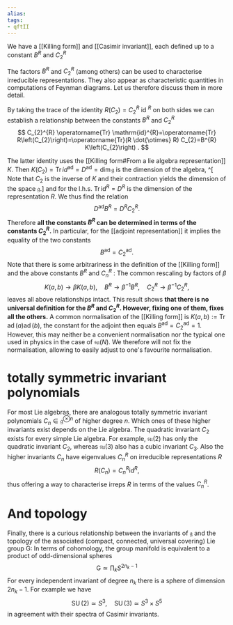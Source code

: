 ```yaml
---
alias:
tags:
- qftII
---
```

We have a [[Killing form]] and [[Casimir invariant]], each defined up to a constant $B^R$ and $C^R_2$



The factors $B^{R}$ and $C_{2}^{R}$ (among others) can be used to characterise irreducible representations. They also appear as characteristic quantities in computations of Feynman diagrams. Let us therefore discuss them in more detail.

By taking the trace of the identity $R\left(C_{2}\right)=C_{2}^{R}$ id $^{R}$ on both sides we can establish a relationship between the constants $B^{R}$ and $C_{2}^{R}$
$$
C_{2}^{R} \operatorname{Tr} \mathrm{id}^{R}=\operatorname{Tr} R\left(C_{2}\right)=\operatorname{Tr}(R \dot{\otimes} R) C_{2}=B^{R} K\left(C_{2}\right) .
$$

The latter identity uses the [[Killing form#From a lie algebra representation]] $K$. Then $K\left(C_{2}\right)=\operatorname{Tr} i d^{\mathrm{ad}}=D^{\mathrm{ad}}=\operatorname{dim} \mathfrak{g}$ is the dimension of the algebra, ^[ Note that $C_{2}$ is the inverse of $K$ and their contraction yields the dimension of the space $\mathfrak{g}$.] and for the l.h.s. $\operatorname{Tr} \mathrm{id}^{R}=D^{R}$ is the dimension of the representation $R$. We thus find the relation
$$
D^{\mathrm{ad}} B^{R}=D^{R} C_{2}^{R} .
$$
Therefore **all the constants $B^{R}$ can be determined in terms of the constants $C_{2}^{R}$.** In particular, for the [[adjoint representation]] it implies the equality of the two constants
$$
B^{\mathrm{ad}}=C_{2}^{\mathrm{ad}} .
$$
Note that there is some arbitrariness in the definition of the [[Killing form]] and the above constants $B^{R}$ and $C_{n}^{R}$ : The common rescaling by factors of $\beta$
$$
K(a, b) \rightarrow \beta K(a, b), \quad B^{R} \rightarrow \beta^{-1} B^{R}, \quad C_{2}^{R} \rightarrow \beta^{-1} C_{2}^{R},
$$
leaves all above relationships intact. This result shows **that there is no universal definition for the $B^{R}$ and $C_{2}^{R}$. However, fixing one of them, fixes all the others.** A common normalisation of the [[Killing form]] is $K(a, b):=\operatorname{Tr} \operatorname{ad}(a) \operatorname{ad}(b)$, the constant for the adjoint then equals $B^{\mathrm{ad}}=C_{2}^{\mathrm{ad}}=1$. However, this may neither be a convenient normalisation nor the typical one used in physics in the case of $\mathfrak{s u}(N)$. We therefore will not fix the normalisation, allowing to easily adjust to one's favourite normalisation.


# totally symmetric invariant polynomials
For most Lie algebras, there are analogous totally symmetric invariant polynomials $C_{n} \in \mathfrak{g}^{\otimes n}$ of higher degree $n$. Which ones of these higher invariants exist depends on the Lie algebra. The quadratic invariant $C_{2}$ exists for every simple Lie algebra. For example, $\mathfrak{s u}(2)$ has only the quadratic invariant $C_{2}$, whereas $\mathfrak{s u}(3)$ also has a cubic invariant $C_{3}$. Also the higher invariants $C_{n}$ have eigenvalues $C_{n}^{R}$ on irreducible representations $R$
$$
R\left(C_{n}\right)=C_{n}^{R} \mathrm{id}^{R},
$$
thus offering a way to characterise irreps $R$ in terms of the values $C_{n}^{R}$.

# And topology
Finally, there is a curious relationship between the invariants of $\mathfrak{g}$ and the topology of the associated (compact, connected, universal covering) Lie group G: In terms of cohomology, the group manifold is equivalent to a product of odd-dimensional spheres
$$
\mathrm{G} \simeq \prod_{k} S^{2 n_{k}-1}
$$
For every independent invariant of degree $n_{k}$ there is a sphere of dimension $2 n_{k}-1$. For example we have
$$
\operatorname{SU}(2) \simeq S^{3}, \quad \operatorname{SU}(3) \simeq S^{3} \times S^{5}
$$
in agreement with their spectra of Casimir invariants.